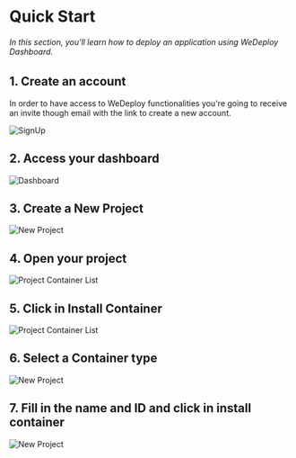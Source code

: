# Quick Start

###### In this section, you'll learn how to deploy an application using WeDeploy Dashboard.

<!-- <article id="1-create-an-account"> -->

## 1. Create an account

In order to have access to WeDeploy functionalities you're going to receive an invite though email with the link to create a new account.

![SignUp](https://cloud.githubusercontent.com/assets/301291/17794030/c75a120a-6560-11e6-867e-582391b3eb9c.png)

<!-- </article> -->

<!-- <article id="2-access-your-dashboard"> -->

## 2. Access your dashboard

![Dashboard](https://cloud.githubusercontent.com/assets/301291/17794055/1648e0c6-6561-11e6-9636-1928a45742d5.png)

<!-- </article> -->

<!-- <article id="3-create-a-new-project"> -->

## 3. Create a New Project

![New Project](https://cloud.githubusercontent.com/assets/301291/17794088/489d7c94-6561-11e6-95d5-218dedc01d40.png)

<!-- </article> -->

<!-- <article id="4-open-your-project"> -->

## 4. Open your project

![Project Container List](https://cloud.githubusercontent.com/assets/301291/17794132/86acb450-6561-11e6-8569-aec65e33fe55.png)

<!-- </article> -->

<!-- <article id="5-click-in-install-container"> -->

## 5. Click in Install Container

![Project Container List](https://cloud.githubusercontent.com/assets/301291/17794534/1f2f7aca-6565-11e6-961c-652fcb1cb53b.png)

<!-- </article> -->

<!-- <article id="6-select-a-container-type"> -->

## 6. Select a Container type

![New Project](https://cloud.githubusercontent.com/assets/301291/17794174/e36924f8-6561-11e6-8bf1-a14dd40f522b.png)

<!-- </article> -->

<!-- <article id="7-fill-in-the-name-and-id-and-click-in-install-container"> -->

## 7. Fill in the name and ID and click in install container

![New Project](https://cloud.githubusercontent.com/assets/301291/17794576/8db847ce-6565-11e6-92d7-519c59a286f9.png)

<!-- </article> -->

